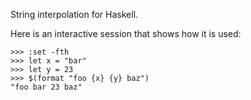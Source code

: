 String interpolation for Haskell.

Here is an interactive session that shows how it is used:

    >>> :set -fth
    >>> let x = "bar"
    >>> let y = 23
    >>> $(format "foo {x} {y} baz")
    "foo bar 23 baz"
